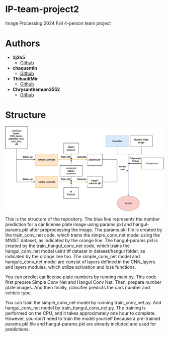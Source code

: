 # IP-team-project2
Image Processing 2024 Fall 4-person team project 

# Authors
- **2j2h5**
    - [Github](https://github.com/2j2h5)
- **chaquentin**
    - [Github](https://github.com/chaquentin)
- **ThibaultMir**
    - [Github](https://github.com/ThibaultMir)
- **Chrysanthemum3552**
    - [Github](https://github.com/Chrysanthemum3552)

# Structure
![Structure](./images/structure-version-2.jpg)

This is the structure of the repository. The blue line represents the number prediction for a car license plate image using params.pkl and hangul-params.pkl after preprocessing the image. The params.pkl file is created by the train_conv_net code, which trains the simple_conv_net model using the MNIST dataset, as indicated by the orange line. The hangul-params.pkl is created by the train_hangul_conv_net code, which trains the hangul_conv_net model usint ttf dataset in dataset/hangul folder, as indicated by the orange line too. The simple_conv_net model and hangule_conv_net model are consist of layers defined in the CNN_layers and layers modules, which utilize activation and loss functions.

You can predict car license plate numbers by running main.py. This code first prepare Simple Conv Net and Hangul Conv Net. Then, prepare number plate images. And then finally, classifier predicts the cars number and vehicle type.

You can train the simple_conv_net model by running train_conv_net.py. And hangul_conv_net model by train_hangul_conv_net.py. The training is performed on the CPU, and it takes approximately one hour to complete. However, you don’t need to train the model yourself because a pre-trained params.pkl file and hangul-params.pkl are already included and used for predictions.
